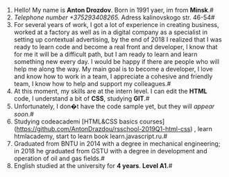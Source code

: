 1. Hello! My name is **Anton Drozdov**. Born in 1991 yaer, im from **Minsk**.#
2. *Telephone number +375293408265.* Adress kalinovskogo str. 46-54#
3. For several years of work, I got a lot of experience in creating business, worked at a factory as well as in a digital company as a specialist in setting up contextual advertising, by the end of 2018 I realized that I was ready to learn code and become a real front and developer, I know that for me it will be a difficult path, but I am ready to learn and learn something new every day. I would be happy if there are people who will help me along the way. My main goal is to become a developer, I love and know how to work in a team, I appreciate a cohesive and friendly team, I know how to help and support my colleagues.#
4. At this moment, my skills are at the intern level. I can edit the **HTML** code, I understand a bit of **CSS**, studying **GIT**.#
5. Unfortunately, I don�t have the code sample yet, but they will *appear soon*.#
6. Studying codeacademi [HTML&CSS basics courses] (https://github.com/AntonDrazdou/rsschool-2019Q1-html-css) , learn htmlacademy, start to learn book learn.javascript.ru.#
7. Graduated from BNTU in 2014 with a degree in mechanical engineering; in 2018 he graduated from GSTU with a degree in development and operation of oil and gas fields.#
8. English studied at the university for **4 years**.  **Level A1.**#
